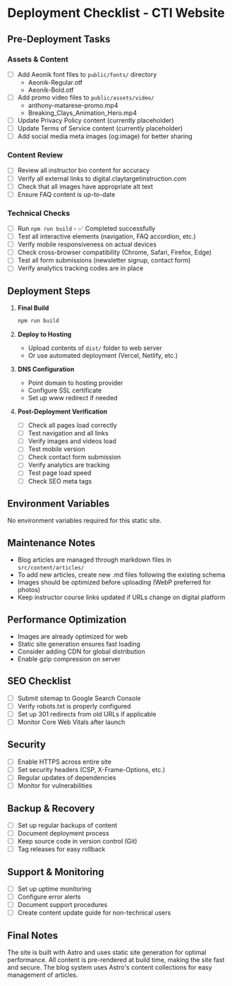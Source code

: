 # Deployment Checklist - CTI Website

## Pre-Deployment Tasks

### Assets & Content
- [ ] Add Aeonik font files to `public/fonts/` directory
  - Aeonik-Regular.otf
  - Aeonik-Bold.otf
- [ ] Add promo video files to `public/assets/video/`
  - anthony-matarese-promo.mp4
  - Breaking_Clays_Animation_Hero.mp4
- [ ] Update Privacy Policy content (currently placeholder)
- [ ] Update Terms of Service content (currently placeholder)
- [ ] Add social media meta images (og:image) for better sharing

### Content Review
- [ ] Review all instructor bio content for accuracy
- [ ] Verify all external links to digital.claytargetinstruction.com
- [ ] Check that all images have appropriate alt text
- [ ] Ensure FAQ content is up-to-date

### Technical Checks
- [ ] Run `npm run build` - ✅ Completed successfully
- [ ] Test all interactive elements (navigation, FAQ accordion, etc.)
- [ ] Verify mobile responsiveness on actual devices
- [ ] Check cross-browser compatibility (Chrome, Safari, Firefox, Edge)
- [ ] Test all form submissions (newsletter signup, contact form)
- [ ] Verify analytics tracking codes are in place

## Deployment Steps

1. **Final Build**
   ```bash
   npm run build
   ```

2. **Deploy to Hosting**
   - Upload contents of `dist/` folder to web server
   - Or use automated deployment (Vercel, Netlify, etc.)

3. **DNS Configuration**
   - Point domain to hosting provider
   - Configure SSL certificate
   - Set up www redirect if needed

4. **Post-Deployment Verification**
   - [ ] Check all pages load correctly
   - [ ] Test navigation and all links
   - [ ] Verify images and videos load
   - [ ] Test mobile version
   - [ ] Check contact form submission
   - [ ] Verify analytics are tracking
   - [ ] Test page load speed
   - [ ] Check SEO meta tags

## Environment Variables
No environment variables required for this static site.

## Maintenance Notes
- Blog articles are managed through markdown files in `src/content/articles/`
- To add new articles, create new .md files following the existing schema
- Images should be optimized before uploading (WebP preferred for photos)
- Keep instructor course links updated if URLs change on digital platform

## Performance Optimization
- Images are already optimized for web
- Static site generation ensures fast loading
- Consider adding CDN for global distribution
- Enable gzip compression on server

## SEO Checklist
- [ ] Submit sitemap to Google Search Console
- [ ] Verify robots.txt is properly configured
- [ ] Set up 301 redirects from old URLs if applicable
- [ ] Monitor Core Web Vitals after launch

## Security
- [ ] Enable HTTPS across entire site
- [ ] Set security headers (CSP, X-Frame-Options, etc.)
- [ ] Regular updates of dependencies
- [ ] Monitor for vulnerabilities

## Backup & Recovery
- [ ] Set up regular backups of content
- [ ] Document deployment process
- [ ] Keep source code in version control (Git)
- [ ] Tag releases for easy rollback

## Support & Monitoring
- [ ] Set up uptime monitoring
- [ ] Configure error alerts
- [ ] Document support procedures
- [ ] Create content update guide for non-technical users

## Final Notes
The site is built with Astro and uses static site generation for optimal performance. All content is pre-rendered at build time, making the site fast and secure. The blog system uses Astro's content collections for easy management of articles.